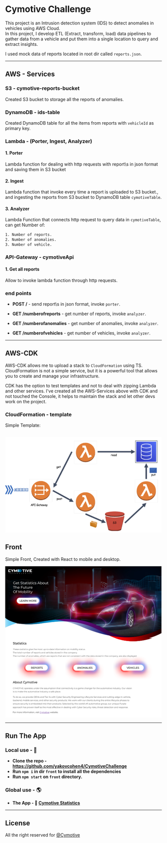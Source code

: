 # Cymotive Challenge

This project is an Intrusion detection system (IDS) to detect anomalies in vehicles using AWS Cloud. <br>
In this project, I develop ETL (Extract, transform, load) data pipelines to gather data from a vehicle and put them into a single location to query and extract insights.

I used mock data of reports located in root dir called `reports.json`.

---

## AWS - Services

### S3 - cymotive-reports-bucket

Created S3 bucket to storage all the reports of anomalies.

### DynamoDB - ids-table

Created DynamoDB table for all the items from reports with `vehicleId` as primary key.

### Lambda - (Porter, Ingest, Analyzer)

#### 1. Porter <br>

Lambda function for dealing with http requests with report\s in json format and saving them in S3 bucket

#### 2. Ingest <br>

Lambda function that invoke every time a report is uploaded to S3 bucket., and ingesting the reports from S3 bucket to DynamoDB table `cymotiveTable`.

#### 3. Analyzer <br>

Lambda Function that connects http request to query data in `cymotiveTable`, can get Number of:

    1. Number of reports.
    2. Number of anomalies.
    3. Number of vehicle.

### API-Gateway - cymotiveApi

#### 1. Get all reports <br>

Allow to invoke lambda function through http requests.

<h3>end points</h3>

- <b>POST /</b> - send report\s in json format, invoke `porter`.

- <b>GET /numberofreports</b> - get number of reports, invoke `analyzer`.

- <b>GET /numberofanomalies</b> - get number of anomalies, invoke `analyzer`.

- <b>GET /numberofvehicles</b> - get number of vehicles, invoke `analyzer`.

---

## AWS-CDK

AWS-CDK allows me to upload a stack to `CloudFormation` using TS.<br> CloudFormation is not a simple service, but it is a powerful tool that allows you to create and manage your infrastructure.

CDK has the option to test templates and not to deal with zipping Lambda and other services. I've created all the AWS-Services above with CDK and not touched the Console, it helps to maintain the stack and let other devs work on the project.

### CloudFormation - template

Simple Template:

## ![Template](ReadMe.images/simple-template.png)

## Front

Simple Front, Created with React to mobile and desktop.

![Front Page](./ReadMe.images/front-page.png)

---

## Run The App

### Local use - 📌

- **Clone the repo - https://github.com/yakovcohen4/CymotiveChallenge**
- **Run `npm i` in dir `front` to install all the dependencies**
- **Run `npm start` on `front` directory.**

### Global use - 🌎

- **The App - 🔗 [Cymotive Statistics](https://yakovcohen4.github.io/CymotiveChallenge/)**

---

## License

All the right reserved for [@Cymotive](https://www.cymotive.com/)
